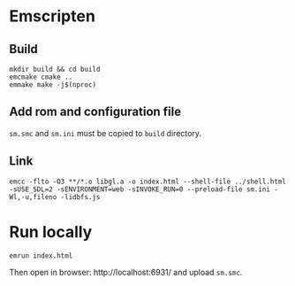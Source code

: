 # Emscripten

## Build

```
mkdir build && cd build
emcmake cmake ..
emmake make -j$(nproc)
```

## Add rom and configuration file

`sm.smc` and `sm.ini` must be copied to `build` directory.

## Link

```
emcc -flto -O3 **/*.o libgl.a -o index.html --shell-file ../shell.html -sUSE_SDL=2 -sENVIRONMENT=web -sINVOKE_RUN=0 --preload-file sm.ini -Wl,-u,fileno -lidbfs.js
```


# Run locally

```
emrun index.html
```

Then open in browser: http://localhost:6931/ and upload `sm.smc`.

